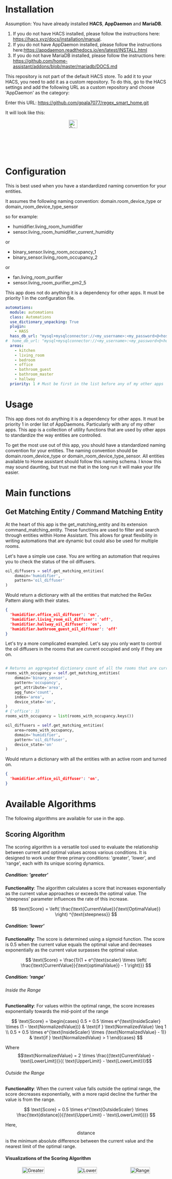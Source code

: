 # Installation

Assumption: You have already installed **HACS**, **AppDaemon** and **MariaDB**.
1. If you do not have HACS installed, please follow the instructions here: https://hacs.xyz/docs/installation/manual.
2. If you do not have AppDaemon installed, please follow the instructions here:https://appdaemon.readthedocs.io/en/latest/INSTALL.html
3. If you do not have MariaDB installed, please follow the instructions here: https://github.com/home-assistant/addons/blob/master/mariadb/DOCS.md


This repository is not part of the default HACS store. To add it to your HACS, you need to add it as a
custom repository. To do this, go to the HACS settings and add the following URL as a custom repository and choose
'AppDaemon' as the category:

Enter this URL: https://github.com/gpala7077/regex_smart_home.git

It will look like this:
  <div style="display: flex; justify-content: space-around;">
  <div><img src="/apps/static/custom_repository.png" alt="Custom Repo" style="width: 50%; max-width: 500px;"/></div>
  </div>



# Configuration
This is best used when you have a standardized naming convention for your entities. 

It assumes the following naming convention:
domain.room_device_type
or 
domain_room_device_type_sensor

so for example:
- humidifier.living_room_humidifier
- sensor.living_room_humidifier_current_humidity

or
- binary_sensor.living_room_occupancy_1
- binary_sensor.living_room_occupancy_2

or 
- fan.living_room_purifier
- sensor.living_room_purifier_pm2_5


This app does not do anything it is a dependency for other apps. It must be priority 1 in 
the configuration file. 

```yaml
automations:
  module: automations
  class: Automations
  use_dictionary_unpacking: True
  plugin:
    - HASS
  hass_db_url: "mysql+mysqlconnector://<my_username>:<my_password>@<host_ip>:3306/ha_db?charset=utf8mb4&collation=utf8mb4_unicode_ci"
#  home_db_url: "mysql+mysqlconnector://<my_username>:<my_password>@<host_ip>:3306/home_db?charset=utf8mb4&collation=utf8mb4_unicode_ci"
  areas:
    - kitchen
    - living_room
    - bedroom
    - office
    - bathroom_guest
    - bathroom_master
    - hallway
  priority: 1 # Must be first in the list before any of my other apps
```

# Usage
This app does not do anything it is a dependency for other apps. It must be priority 1 in order list of AppDaemons. 
Particularly with any of my other apps. This app is a collection of utility functions that are used by other apps to 
standardize the way entities are controlled. 

To get the most use out of this app, you should have a standardized naming convention for your entities. The naming 
convention should be domain.room_device_type or domain_room_device_type_sensor. All entities available to Home assistant
should follow this naming schema. I know this may sound daunting, but trust me that in the long run it will make your
life easier.  

# Main functions

## Get Matching Entity / Command Matching Entity

At the heart of this app is the get_matching_entity and its extension command_matching_entity. These functions are used
to filter and search through entities within Home Assistant. This allows for great flexibility in writing automations 
that are dynamic but could also be used for multiple rooms. 

Let's have a simple use case. You are writing an automation that requires you to check the status of the oil diffusers.
```python
oil_diffusers = self.get_matching_entities(
    domain='humidifier',
    pattern='oil_diffuser'
)

```
Would return a dictionary with all the entities that matched the ReGex Pattern along with their states.
```json
{
  'humidifier.office_oil_diffuser': 'on', 
  'humidifier.living_room_oil_diffuser': 'off', 
  'humidifier.hallway_oil_diffuser': 'on', 
  'humidifier.bathroom_guest_oil_diffuser': 'off'
}
```

Let's try a more complicated exampled. Let's say you only want to control the oil diffusers in the rooms that are 
current occupied and only if they are on.
```python

# Returns an aggregated dictionary count of all the rooms that are currently occupied
rooms_with_occupancy = self.get_matching_entities(
    domain='binary_sensor',
    pattern='occupancy',
    get_attribute='area',
    agg_func='count',
    index='area',
    device_state='on',
)
# {'office': 3}
rooms_with_occupancy = list(rooms_with_occupancy.keys())

oil_diffusers = self.get_matching_entities(
    area=rooms_with_occupancy,
    domain='humidifier',
    pattern='oil_diffuser',
    device_state='on'
)

```

Would return a dictionary with all the entities with an active room and turned on.
```json
{
  'humidifier.office_oil_diffuser': 'on', 
}
```


# Available Algorithms
The following algorithms are available for use in the app.

## Scoring Algorithm

The scoring algorithm is a versatile tool used to evaluate the relationship between current and optimal values across
various conditions. It is designed to work under three primary conditions: 'greater', 'lower', and 'range', each with
its unique scoring dynamics.

##### Condition: 'greater'

**Functionality**: The algorithm calculates a score that increases exponentially as the current value approaches or
exceeds the optimal value. The 'steepness' parameter influences the rate of this increase.

$$ \text{Score} = \left( \frac{\text{CurrentValue}}{\text{OptimalValue}} \right) ^{\text{steepness}} $$

##### Condition: 'lower'

**Functionality**: The score is determined using a sigmoid function. The score is 0.5 when the
current value equals the optimal value and decreases exponentially as the current value surpasses the optimal value.

$$ \text{Score} = \frac{1}{1 + e^{\text{scaler} \times \left( \frac{\text{CurrentValue}}{\text{optimalValue}} - 1
\right)}} $$

##### Condition: 'range'

###### Inside the Range

**Functionality**: For values within the optimal range, the score increases exponentially towards the mid-point of the
range

$$
\text{Score} =
\begin{cases}
0.5 + 0.5 \times e^{\text{InsideScaler} \times (1 - \text{NormalizedValue})} & \text{if } \text{NormalizedValue}
\leq 1 \\
0.5 + 0.5 \times e^{\text{InsideScaler} \times (\text{NormalizedValue} - 1)} & \text{if }
\text{NormalizedValue} > 1
\end{cases}
$$

Where $$\text{NormalizedValue} = 2 \times \frac{(\text{CurrentValue} - \text{LowerLimit})}{(
\text{UpperLimit} - \text{LowerLimit})}$$

###### Outside the Range

**Functionality**: When the current value falls outside the optimal range, the score decreases exponentially, with a
more
rapid decline the further the value is from the range.

$$
\text{Score} = 0.5 \times e^{\text{OutsideScaler} \times \frac{\text{distance}}{(\text{UpperLimit} -
\text{LowerLimit})}}
$$

Here, $$\text{distance}$$ is the minimum absolute difference between the current value and the nearest limit of the
optimal range.

#### Visualizations of the Scoring Algorithm

  <div style="display: flex; justify-content: space-around;">
  <div><img src="../static/greater.png" alt="Greater" style="width: 100%; max-width: 500px;"/></div>
  <div><img src="../static/lower.png" alt="Lower" style="width: 100%; max-width: 500px;"/></div>
  <div><img src="../static/range.png" alt="Range" style="width: 100%; max-width: 500px;"/></div>
  </div>
